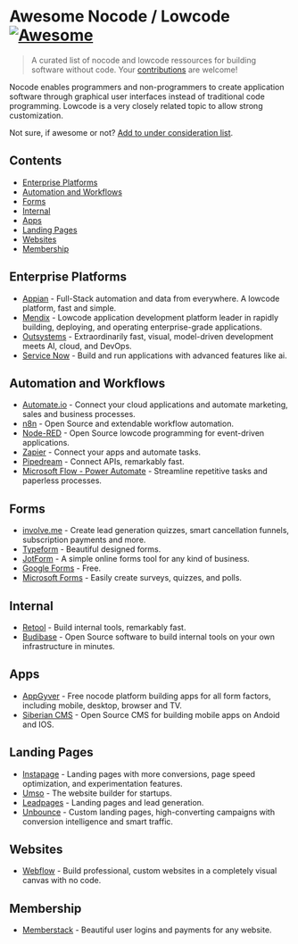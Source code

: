 # Awesome Nocode / Lowcode [![Awesome](https://awesome.re/badge.svg)](https://awesome.re)

> A curated list of nocode and lowcode ressources for building software without code.
> Your [contributions](https://github.com/valentin-vogel/awesome-nocode-lowcode/blob/main/contributing.md) are welcome!

Nocode enables programmers and non-programmers to create application software through graphical user interfaces instead of traditional code programming. Lowcode is a very closely related topic to allow strong customization.

Not sure, if awesome or not? [Add to under consideration list](https://github.com/valentin-vogel/awesome-nocode-lowcode/blob/main/under-consideration.md).

## Contents

- [Enterprise Platforms](#enterprise-platforms)
- [Automation and Workflows](#automation-and-workflows)
- [Forms](#forms)
- [Internal](#internal)
- [Apps](#apps)
- [Landing Pages](#landing-pages)
- [Websites](#websites)
- [Membership](#membership)

## Enterprise Platforms

- [Appian](https://www.appian.com/) - Full-Stack automation and data from everywhere. A lowcode platform, fast and simple.  
- [Mendix](https://www.mendix.com/) - Lowcode application development platform leader in rapidly building, deploying, and operating enterprise-grade applications.
- [Outsystems](https://www.outsystems.com/) - Extraordinarily fast, visual, model-driven development meets AI, cloud, and DevOps.
- [Service Now](https://www.servicenow.com/) - Build and run applications with advanced features like ai.

## Automation and Workflows

- [Automate.io](https://automate.io/) - Connect your cloud applications and automate marketing, sales and business processes.
- [n8n](https://n8n.io/) - Open Source and extendable workflow automation.
- [Node-RED](https://nodered.org/) - Open Source lowcode programming for event-driven applications.
- [Zapier](https://zapier.com/) - Connect your apps and automate tasks.
- [Pipedream](https://pipedream.com/) - Connect APIs, remarkably fast.
- [Microsoft Flow - Power Automate](https://flow.microsoft.com/) - Streamline repetitive tasks and paperless processes.

## Forms

- [involve.me](https://www.involve.me/) - Create lead generation quizzes, smart cancellation funnels, subscription payments and more.
- [Typeform](https://www.typeform.com/) - Beautiful designed forms.
- [JotForm](https://www.jotform.com/) - A simple online forms tool for any kind of business.
- [Google Forms](https://forms.google.com/) - Free.
- [Microsoft Forms](https://forms.office.com/) - Easily create surveys, quizzes, and polls.

## Internal

- [Retool](https://retool.com/) - Build internal tools, remarkably fast.
- [Budibase](https://www.budibase.com/) - Open Source software to build internal tools on your own infrastructure in minutes.

## Apps

- [AppGyver](https://www.appgyver.com/) - Free nocode platform building apps for all form factors, including mobile, desktop, browser and TV.
- [Siberian CMS](https://www.siberiancms.com/) - Open Source CMS for building mobile apps on Andoid and IOS.

## Landing Pages

- [Instapage](https://instapage.com/) - Landing pages with more conversions, page speed optimization, and experimentation features.
- [Umso](https://www.umso.com/) - The website builder for startups.
- [Leadpages](https://www.leadpages.com/) - Landing pages and lead generation.
- [Unbounce](https://unbounce.com/) - Custom landing pages, high-converting campaigns with conversion intelligence and smart traffic.

## Websites

- [Webflow](https://webflow.com/) - Build professional, custom websites in a completely visual canvas with no code.

## Membership

- [Memberstack](https://www.memberstack.com/) - Beautiful user logins and payments for any website.
